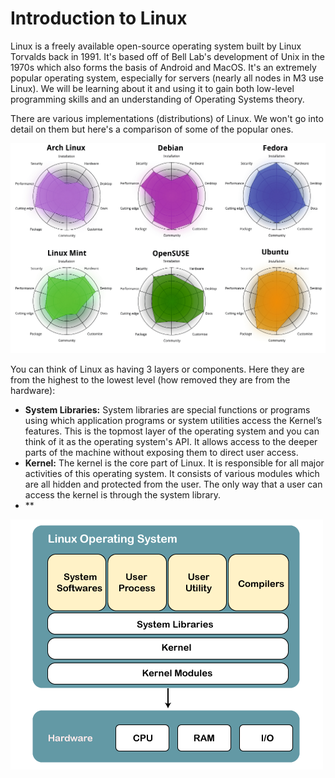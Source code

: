 # Introduction to Linux

Linux is a freely available open-source operating system built by Linux Torvalds back in 1991. It's based off of Bell Lab's development of Unix in the 1970s which also forms the basis of Android and MacOS. It's an extremely popular operating system, especially for servers (nearly all nodes in M3 use Linux). We will be learning about it and using it to gain both  low-level programming skills and an understanding of Operating Systems theory.

There are various implementations (distributions) of Linux. We won't go into detail on them but here's a comparison of some of the popular ones.

![linux-distros](./imgs/linux-distros.png)

You can think of Linux as having 3 layers or components. Here they are from the highest to the lowest level (how removed they are from the hardware):
- **System Libraries:** System libraries are special functions or programs using which application programs or system utilities access the Kernel’s features. This is the topmost layer of the operating system and you can think of it as the operating system's API. It allows access to the deeper parts of the machine without exposing them to direct user access.
- **Kernel:** The kernel is the core part of Linux. It is responsible for all major activities of this operating system. It consists of various modules which are all hidden and protected from the user. The only way that a user can access the kernel is through the system library.
- **

![linux-struct](./imgs/Structure-Of-Linux-Operating-System.png)